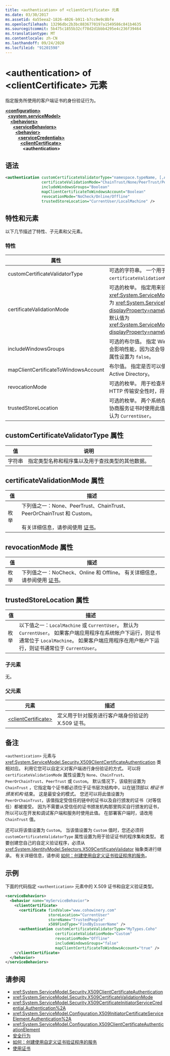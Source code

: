 ```yaml
---
title: <authentication> of <clientCertificate> 元素
ms.date: 03/30/2017
ms.assetid: 4a55eea2-1826-4026-b911-b7cc9e9c8bfe
ms.openlocfilehash: 13296dbc2b3bc8836770197a1549586c841b4635
ms.sourcegitcommit: 5b475c1855b32cf78d2d1bbb4295e4c236f39464
ms.translationtype: MT
ms.contentlocale: zh-CN
ms.lasthandoff: 09/24/2020
ms.locfileid: "91201598"
---
```

# <a name="authentication-of-clientcertificate-element"></a>\<authentication> of \<clientCertificate> 元素

指定服务所使用的客户端证书的身份验证行为。  
  
[**\<configuration>**](../configuration-element.md)\
&nbsp;&nbsp;[**\<system.serviceModel>**](system-servicemodel.md)\
&nbsp;&nbsp;&nbsp;&nbsp;[**\<behaviors>**](behaviors.md)\
&nbsp;&nbsp;&nbsp;&nbsp;&nbsp;&nbsp;[**\<serviceBehaviors>**](servicebehaviors.md)\
&nbsp;&nbsp;&nbsp;&nbsp;&nbsp;&nbsp;&nbsp;&nbsp;[**\<behavior>**](behavior-of-servicebehaviors.md)\
&nbsp;&nbsp;&nbsp;&nbsp;&nbsp;&nbsp;&nbsp;&nbsp;&nbsp;&nbsp;[**\<serviceCredentials>**](servicecredentials.md)\
&nbsp;&nbsp;&nbsp;&nbsp;&nbsp;&nbsp;&nbsp;&nbsp;&nbsp;&nbsp;&nbsp;&nbsp;[**\<clientCertificate>**](clientcertificate-of-servicecredentials.md)\
&nbsp;&nbsp;&nbsp;&nbsp;&nbsp;&nbsp;&nbsp;&nbsp;&nbsp;&nbsp;&nbsp;&nbsp;&nbsp;&nbsp;**\<authentication>**  
  
## <a name="syntax"></a>语法  
  
```xml  
<authentication customCertificateValidatorType="namespace.typeName, [,AssemblyName] [,Version=version number] [,Culture=culture] [,PublicKeyToken=token]"
                certificateValidationMode="ChainTrust/None/PeerTrust/PeerOrChainTrust/Custom"
                includeWindowsGroups="Boolean"
                mapClientCertificateToWindowsAccount="Boolean"
                revocationMode="NoCheck/Online/Offline"
                trustedStoreLocation="CurrentUser/LocalMachine" />
```  
  
## <a name="attributes-and-elements"></a>特性和元素  

 以下几节描述了特性、子元素和父元素。  
  
### <a name="attributes"></a>特性  
  
|属性|描述|  
|---------------|-----------------|  
|customCertificateValidatorType|可选的字符串。 一个用于验证自定义类型的类型和程序集。 当 `certificateValidationMode` 设置为 `Custom` 时，必须设置此属性。|  
|certificateValidationMode|可选的枚举。 指定用来验证凭据的其中一种模式。 此特性的类型为 <xref:System.ServiceModel.Security.X509CertificateValidationMode>。 如果设置为 <xref:System.ServiceModel.Security.X509CertificateValidationMode.Custom?displayProperty=nameWithType>，则还必须提供 `customCertificateValidator`。 默认值为 <xref:System.ServiceModel.Security.X509CertificateValidationMode.ChainTrust?displayProperty=nameWithType>。|  
|includeWindowsGroups|可选的布尔值。 指定 Windows 组是否包含在安全上下文中。 将此属性设置为 `true` 会影响性能，因为这会导致完全组扩展。 如果不需要建立用户所属组的列表，请将此属性设置为 `false`。|  
|mapClientCertificateToWindowsAccount|布尔值。 指定是否可以使用证书将客户端映射到 Windows 标识。 为此，必须启用 Active Directory。|  
|revocationMode|可选的枚举。 用于检查吊销证书列表 (RCL) 的一种模式。 默认为 `Online`。 使用 HTTP 传输安全性时，将忽略此值。|  
|trustedStoreLocation|可选的枚举。 两个系统存储位置之一：`LocalMachine` 或 `CurrentUser`。 在向客户端协商服务证书时使用此值。 针对指定存储位置中的 " **受信任人** " 存储执行验证。 默认为 `CurrentUser`。|  
  
## <a name="customcertificatevalidatortype-attribute"></a>customCertificateValidatorType 属性  
  
|值|说明|  
|-----------|-----------------|  
|字符串|指定类型名称和程序集以及用于查找类型的其他数据。|  
  
## <a name="certificatevalidationmode-attribute"></a>certificateValidationMode 属性  
  
|值|描述|  
|-----------|-----------------|  
|枚举|下列值之一：None、PeerTrust、ChainTrust、PeerOrChainTrust 和 Custom。<br /><br /> 有关详细信息，请参阅使用 [证书](../../../wcf/feature-details/working-with-certificates.md)。|  
  
## <a name="revocationmode-attribute"></a>revocationMode 属性  
  
|值|描述|  
|-----------|-----------------|  
|枚举|下列值之一：NoCheck、Online 和 Offline。 有关详细信息，请参阅使用 [证书](../../../wcf/feature-details/working-with-certificates.md)。|  
  
## <a name="trustedstorelocation-attribute"></a>trustedStoreLocation 属性  
  
|值|描述|  
|-----------|-----------------|  
|枚举|以下值之一：`LocalMachine` 或 `CurrentUser`。 默认为 `CurrentUser`。 如果客户端应用程序在系统帐户下运行，则证书通常位于 `LocalMachine`。 如果客户端应用程序在用户帐户下运行，则证书通常位于 `CurrentUser`。|  
  
### <a name="child-elements"></a>子元素  

 无。  
  
### <a name="parent-elements"></a>父元素  
  
|元素|描述|  
|-------------|-----------------|  
|[\<clientCertificate>](clientcertificate-of-servicecredentials.md)|定义用于针对服务进行客户端身份验证的 X.509 证书。|  
  
## <a name="remarks"></a>备注  

 `<authentication>` 元素与 <xref:System.ServiceModel.Security.X509ClientCertificateAuthentication> 类相对应。 利用它您可以自定义对客户端进行身份验证的方式。 可以将 `certificateValidationMode` 属性设置为 `None`、`ChainTrust`、`PeerOrChainTrust`、`PeerTrust` 或 `Custom`。 默认情况下，该级别设置为 `ChainTrust` ，它指定每个证书都必须位于证书层次结构中，以在链顶部以 *根证书颁发机构* 结束。 这是最安全的模式。 您还可以将此值设置为 `PeerOrChainTrust`，该值指定受信任的链中的证书以及自行颁发的证书（对等信任）都被接受。 因为不需要从受信任的证书颁发机构那里购买自行颁发的证书，所以可以在开发和调试客户端和服务时使用此值。 在部署客户端时，请改用 `ChainTrust` 值。  
  
 还可以将该值设置为 `Custom`。 当该值设置为 `Custom` 值时，您还必须将 `customCertificateValidatorType` 属性设置为用于验证证书的程序集和类型。 若要创建您自己的自定义验证程序，必须从 <xref:System.IdentityModel.Selectors.X509CertificateValidator> 抽象类进行继承。 有关详细信息，请参阅 [如何：创建使用自定义证书验证程序的服务](../../../wcf/extending/how-to-create-a-service-that-employs-a-custom-certificate-validator.md)。  
  
## <a name="example"></a>示例  

 下面的代码指定 `<authentication>` 元素中的 X.509 证书和自定义验证类型。  
  
```xml  
<serviceBehaviors>
  <behavior name="myServiceBehavior">
    <clientCertificate>
      <certificate findValue="www.cohowinery.com"
                   storeLocation="CurrentUser"
                   storeName="TrustedPeople"
                   x509FindType="FindByIssuerName" />
      <authentication customCertificateValidatorType="MyTypes.Coho"
                      certificateValidationMode="Custom"
                      revocationMode="Offline"
                      includeWindowsGroups="false"
                      mapClientCertificateToWindowsAccount="true" />
    </clientCertificate>
  </behavior>
</serviceBehaviors>
```  
  
## <a name="see-also"></a>请参阅

- <xref:System.ServiceModel.Security.X509ClientCertificateAuthentication>
- <xref:System.ServiceModel.Security.X509CertificateValidationMode>
- <xref:System.ServiceModel.Security.X509CertificateInitiatorServiceCredential.Authentication%2A>
- <xref:System.ServiceModel.Configuration.X509InitiatorCertificateServiceElement.Authentication%2A>
- <xref:System.ServiceModel.Configuration.X509ClientCertificateAuthenticationElement>
- [安全行为](../../../wcf/feature-details/security-behaviors-in-wcf.md)
- [如何：创建使用自定义证书验证程序的服务](../../../wcf/extending/how-to-create-a-service-that-employs-a-custom-certificate-validator.md)
- [使用证书](../../../wcf/feature-details/working-with-certificates.md)
